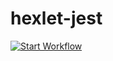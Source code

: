 # hexlet-jest

[![Start Workflow](https://github.com/IKS26/hexlet-jest/actions/workflows/start-workflow.yml/badge.svg)](https://github.com/IKS26/hexlet-jest/actions/workflows/start-workflow.yml)